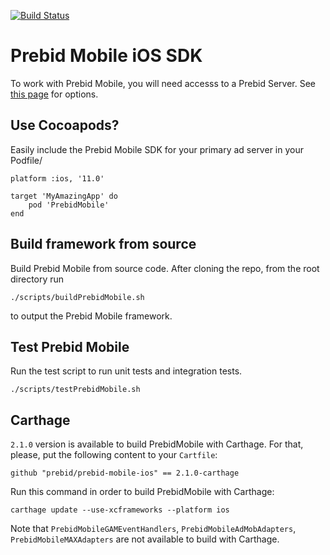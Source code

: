[![Build Status](https://api.travis-ci.org/prebid/prebid-mobile-ios.svg?branch=master)](https://travis-ci.org/prebid/prebid-mobile-ios)

# Prebid Mobile iOS SDK

To work with Prebid Mobile, you will need accesss to a Prebid Server. See [this page](http://prebid.org/prebid-mobile/prebid-mobile-pbs.html) for options.

## Use Cocoapods?

Easily include the Prebid Mobile SDK for your primary ad server in your Podfile/

```
platform :ios, '11.0'

target 'MyAmazingApp' do 
    pod 'PrebidMobile'
end
```

## Build framework from source

Build Prebid Mobile from source code. After cloning the repo, from the root directory run

```
./scripts/buildPrebidMobile.sh
```

to output the Prebid Mobile framework.


## Test Prebid Mobile

Run the test script to run unit tests and integration tests.

```
./scripts/testPrebidMobile.sh
```


## Carthage

`2.1.0` version is available to build PrebidMobile with Carthage. For that, please, put the following content to your `Cartfile`:

```
github "prebid/prebid-mobile-ios" == 2.1.0-carthage
```
Run this command in order to build PrebidMobile with Carthage:

```
carthage update --use-xcframeworks --platform ios
```
Note that `PrebidMobileGAMEventHandlers`, `PrebidMobileAdMobAdapters`, `PrebidMobileMAXAdapters` are not available to build with Carthage.
